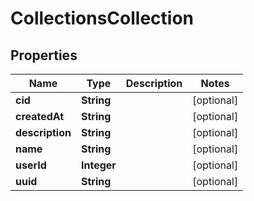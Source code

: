 # CollectionsCollection

## Properties
Name | Type | Description | Notes
------------ | ------------- | ------------- | -------------
**cid** | **String** |  |  [optional]
**createdAt** | **String** |  |  [optional]
**description** | **String** |  |  [optional]
**name** | **String** |  |  [optional]
**userId** | **Integer** |  |  [optional]
**uuid** | **String** |  |  [optional]
